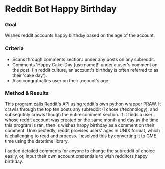 # Reddit Bot Happy Birthday
### Goal
Wishes reddit accounts happy birthday based on the age of the account.

### Criteria
- Scans through comments sections under any posts on any subreddit. 
- Comments 'Happy Cake-Day [username]!' under a user's comment on the post. (In reddit culture, an account's birthday is often referred to as their 'cake day').
- Also congratualtes user on their account's age. 

### Method & Results
This program calls Reddit's API using reddit's own python wrapper PRAW. It crawls through the top ten posts any subreddit (I chose r/technology), and subsequtnly crawls though the entire comment section. If it finds a user whose reddit account was created on the same month and day as the time this program is ran, then is wishes happy birthday as a comment on their comment. Unexpectedly, reddit provides users' ages in UNIX format, which is challenging to read and process. I resolved this by converting it to GME time using the datetime library.

I added detailed comments for anyone to change the subreddit of choice easily, or, input their own account credentials to wish redditors happy birthday. 
